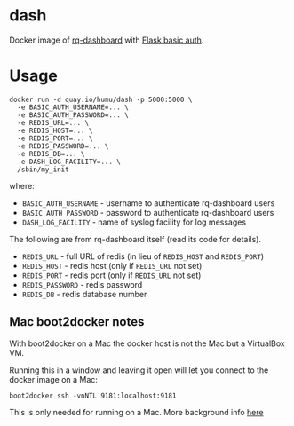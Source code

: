 # dash

Docker image of [rq-dashboard](https://github.com/nvie/rq-dashboard)
with [Flask basic auth](http://flask-basicauth.readthedocs.org/en/latest/).

# Usage

```
docker run -d quay.io/humu/dash -p 5000:5000 \
  -e BASIC_AUTH_USERNAME=... \
  -e BASIC_AUTH_PASSWORD=... \
  -e REDIS_URL=... \
  -e REDIS_HOST=... \
  -e REDIS_PORT=... \
  -e REDIS_PASSWORD=... \
  -e REDIS_DB=... \
  -e DASH_LOG_FACILITY=... \
  /sbin/my_init
```

where:

* `BASIC_AUTH_USERNAME` - username to authenticate rq-dashboard users
* `BASIC_AUTH_PASSWORD` - password to authenticate rq-dashboard users
* `DASH_LOG_FACILITY` - name of syslog facility for log messages

The following are from rq-dashboard itself (read its code for details).

* `REDIS_URL` - full URL of redis (in lieu of `REDIS_HOST` and `REDIS_PORT`)
* `REDIS_HOST` - redis host (only if `REDIS_URL` not set)
* `REDIS_PORT` - redis port (only if `REDIS_URL` not set)
* `REDIS_PASSWORD` - redis password
* `REDIS_DB` - redis database number

## Mac boot2docker notes

With boot2docker on a Mac the docker host is not the Mac but a VirtualBox VM.

Running this in a window and leaving it open will let you connect to the docker
image on a Mac:

```
boot2docker ssh -vnNTL 9181:localhost:9181
```

This is only needed for running on a Mac. More background info
[here](https://github.com/boot2docker/boot2docker/blob/master/doc/WORKAROUNDS.md)
